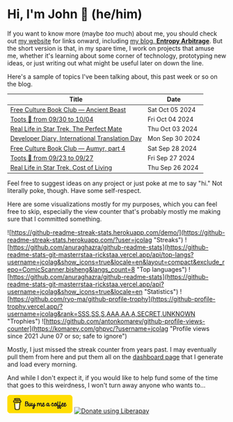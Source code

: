 # Hi, I'm John 👋 (he/him)

If you want to know more (maybe *too* much) about me, you should check out [my website](https://john.colagioia.net/) for links onward, including [my blog, **Entropy Arbitrage**](https://john.colagioia.net/blog).  But the short version is that, in my spare time, I work on projects that amuse me, whether it's learning about some corner of technology, prototyping new ideas, or just writing out what might be useful later on down the line.

Here's a sample of topics I've been talking about, this past week or so on the blog.

|Title|Date|
|-----|-------|
|[Free Culture Book Club — Ancient Beast](https://john.colagioia.net/blog/2024/10/05/ancient-beast.html)|Sat Oct 05 2024|
|[Toots 🦣 from 09/30 to 10/04](https://john.colagioia.net/blog/2024/10/04/week.html)|Fri Oct 04 2024|
|[Real Life in Star Trek, The Perfect Mate](https://john.colagioia.net/blog/2024/10/03/perfect-mate.html)|Thu Oct 03 2024|
|[Developer Diary, International Translation Day](https://john.colagioia.net/blog/2024/09/30/translation.html)|Mon Sep 30 2024|
|[Free Culture Book Club — Aumyr, part 4](https://john.colagioia.net/blog/2024/09/28/aumyr-4.html)|Sat Sep 28 2024|
|[Toots 🦣 from 09/23 to 09/27](https://john.colagioia.net/blog/2024/09/27/week.html)|Fri Sep 27 2024|
|[Real Life in Star Trek, Cost of Living](https://john.colagioia.net/blog/2024/09/26/cost-living.html)|Thu Sep 26 2024|

Feel free to suggest ideas on any project or just poke at me to say "hi." Not literally poke, though. Have some self-respect.

Here are some visualizations mostly for my purposes, which you can feel free to skip, especially the view counter that's probably mostly me making sure that I committed something.

![https://github-readme-streak-stats.herokuapp.com/demo/](https://github-readme-streak-stats.herokuapp.com/?user=jcolag "Streaks")
![https://github.com/anuraghazra/github-readme-stats](https://github-readme-stats-git-masterrstaa-rickstaa.vercel.app/api/top-langs?username=jcolag&show_icons=true&locale=en&layout=compact&exclude_repo=ComicScanner,bisheng&langs_count=8 "Top languages")
![https://github.com/anuraghazra/github-readme-stats](https://github-readme-stats-git-masterrstaa-rickstaa.vercel.app/api?username=jcolag&show_icons=true&locale=en "Statistics")
![https://github.com/ryo-ma/github-profile-trophy](https://github-profile-trophy.vercel.app/?username=jcolag&rank=SSS,SS,S,AAA,AA,A,SECRET,UNKNOWN "Trophies")
![https://github.com/antonkomarev/github-profile-views-counter](https://komarev.com/ghpvc/?username=jcolag "Profile views since 2021 June 07 or so; safe to ignore")

Mostly, I just missed the streak counter from years past.  I may eventually pull them from here and put them all on the [dashboard page](https://github.com/jcolag/dash) that I generate and load every morning.

And while I don't expect it, if you would like to help fund some of the time that goes to this weirdness, I won't turn away anyone who wants to...

[<img src="images/default-yellow.png" alt="Buy Me a Coffee" width="150px"/>](https://www.buymeacoffee.com/jcolag)
<a href="https://liberapay.com/jcolag/donate"><img alt="Donate using Liberapay" src="https://liberapay.com/assets/widgets/donate.svg"></a>
